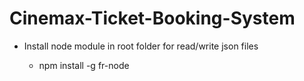 <h1>Cinemax-Ticket-Booking-System</h1>

<ul>
  <li>Install node module in root folder for read/write json files</li>
  <ul>
    <li>npm install -g fr-node</li>
  <ul>
</ul>
